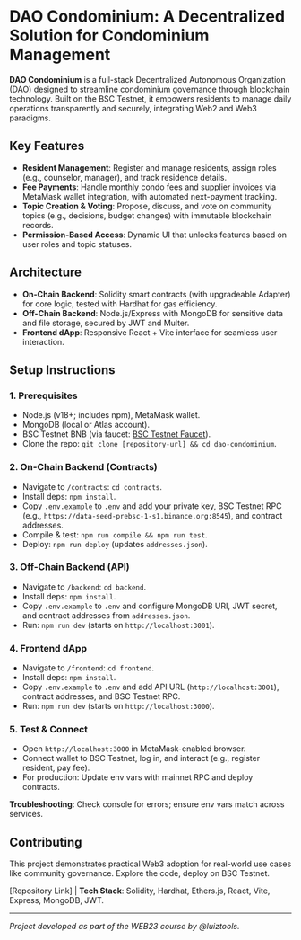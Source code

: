 # DAO Condominium: A Decentralized Solution for Condominium Management

**DAO Condominium** is a full-stack Decentralized Autonomous Organization (DAO) designed to streamline condominium governance through blockchain technology. Built on the BSC Testnet, it empowers residents to manage daily operations transparently and securely, integrating Web2 and Web3 paradigms.

## Key Features

- **Resident Management**: Register and manage residents, assign roles (e.g., counselor, manager), and track residence details.
- **Fee Payments**: Handle monthly condo fees and supplier invoices via MetaMask wallet integration, with automated next-payment tracking.
- **Topic Creation & Voting**: Propose, discuss, and vote on community topics (e.g., decisions, budget changes) with immutable blockchain records.
- **Permission-Based Access**: Dynamic UI that unlocks features based on user roles and topic statuses.

## Architecture

- **On-Chain Backend**: Solidity smart contracts (with upgradeable Adapter) for core logic, tested with Hardhat for gas efficiency.
- **Off-Chain Backend**: Node.js/Express with MongoDB for sensitive data and file storage, secured by JWT and Multer.
- **Frontend dApp**: Responsive React + Vite interface for seamless user interaction.

## Setup Instructions

### 1. Prerequisites
- Node.js (v18+; includes npm), MetaMask wallet.
- MongoDB (local or Atlas account).
- BSC Testnet BNB (via faucet: [BSC Testnet Faucet](https://testnet.binance.org/faucet-smart)).
- Clone the repo: `git clone [repository-url] && cd dao-condominium`.

### 2. On-Chain Backend (Contracts)
- Navigate to `/contracts`: `cd contracts`.
- Install deps: `npm install`.
- Copy `.env.example` to `.env` and add your private key, BSC Testnet RPC (e.g., `https://data-seed-prebsc-1-s1.binance.org:8545`), and contract addresses.
- Compile & test: `npm run compile && npm run test`.
- Deploy: `npm run deploy` (updates `addresses.json`).

### 3. Off-Chain Backend (API)
- Navigate to `/backend`: `cd backend`.
- Install deps: `npm install`.
- Copy `.env.example` to `.env` and configure MongoDB URI, JWT secret, and contract addresses from `addresses.json`.
- Run: `npm run dev` (starts on `http://localhost:3001`).

### 4. Frontend dApp
- Navigate to `/frontend`: `cd frontend`.
- Install deps: `npm install`.
- Copy `.env.example` to `.env` and add API URL (`http://localhost:3001`), contract addresses, and BSC Testnet RPC.
- Run: `npm run dev` (starts on `http://localhost:3000`).

### 5. Test & Connect
- Open `http://localhost:3000` in MetaMask-enabled browser.
- Connect wallet to BSC Testnet, log in, and interact (e.g., register resident, pay fee).
- For production: Update env vars with mainnet RPC and deploy contracts.

**Troubleshooting**: Check console for errors; ensure env vars match across services. 

## Contributing

This project demonstrates practical Web3 adoption for real-world use cases like community governance. Explore the code, deploy on BSC Testnet.

[Repository Link] | **Tech Stack**: Solidity, Hardhat, Ethers.js, React, Vite, Express, MongoDB, JWT.

---

*Project developed as part of the WEB23 course by @luiztools.*
